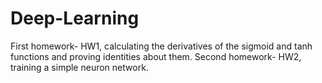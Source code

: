 # Deep-Learning
First homework- HW1, calculating the derivatives of the sigmoid and tanh functions and proving identities about them.
Second homework- HW2, training a simple neuron network.

